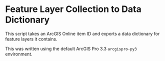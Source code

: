 # Feature Layer Collection to Data Dictionary
This script takes an ArcGIS Online item ID and exports a data dictionary for feature layers it contains.

This was written using the default ArcGIS Pro 3.3 `arcgispro-py3` environment.